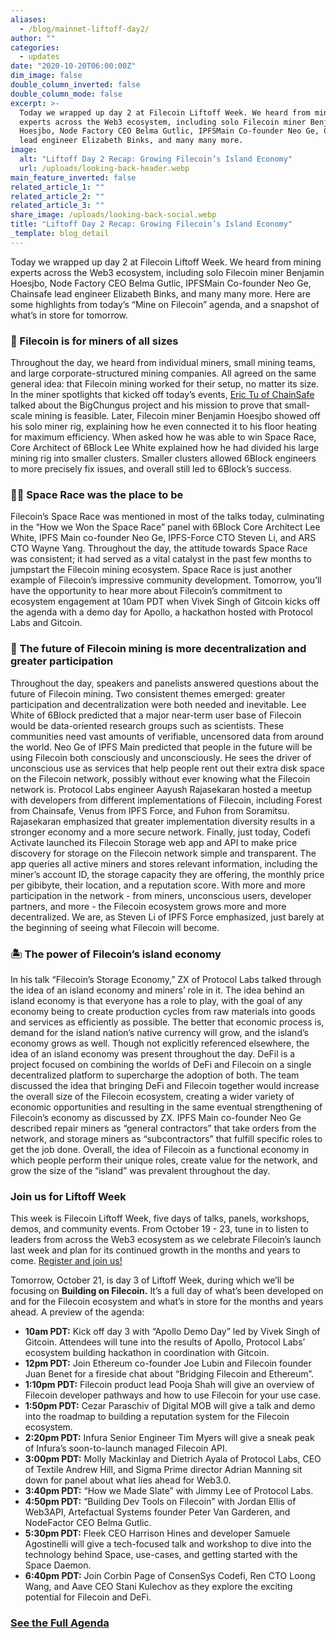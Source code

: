 ```yaml
---
aliases:
  - /blog/mainnet-liftoff-day2/
author: ""
categories:
  - updates
date: "2020-10-20T06:00:00Z"
dim_image: false
double_column_inverted: false
double_column_mode: false
excerpt: >-
  Today we wrapped up day 2 at Filecoin Liftoff Week. We heard from mining
  experts across the Web3 ecosystem, including solo Filecoin miner Benjamin
  Hoesjbo, Node Factory CEO Belma Gutlic, IPFSMain Co-founder Neo Ge, Chainsafe
  lead engineer Elizabeth Binks, and many many more.
image:
  alt: "Liftoff Day 2 Recap: Growing Filecoin’s Island Economy"
  url: /uploads/looking-back-header.webp
main_feature_inverted: false
related_article_1: ""
related_article_2: ""
related_article_3: ""
share_image: /uploads/looking-back-social.webp
title: "Liftoff Day 2 Recap: Growing Filecoin’s Island Economy"
_template: blog_detail
---
```


Today we wrapped up day 2 at Filecoin Liftoff Week. We heard from mining experts across the Web3 ecosystem, including solo Filecoin miner Benjamin Hoesjbo, Node Factory CEO Belma Gutlic, IPFSMain Co-founder Neo Ge, Chainsafe lead engineer Elizabeth Binks, and many many more. Here are some highlights from today’s “Mine on Filecoin” agenda, and a snapshot of what’s in store for tomorrow.

### 👥 Filecoin is for miners of all sizes

Throughout the day, we heard from individual miners, small mining teams, and large corporate-structured mining companies. All agreed on the same general idea: that Filecoin mining worked for their setup, no matter its size. In the miner spotlights that kicked off today’s events, [Eric Tu of ChainSafe](https://www.youtube.com/watch?v=e6mnR6o3u1Q&t=2h59m37s) talked about the BigChungus project and his mission to prove that small-scale mining is feasible. Later, Filecoin miner Benjamin Hoesjbo showed off his solo miner rig, explaining how he even connected it to his floor heating for maximum efficiency. When asked how he was able to win Space Race, Core Architect of 6Block Lee White explained how he had divided his large mining rig into smaller clusters. Smaller clusters allowed 6Block engineers to more precisely fix issues, and overall still led to 6Block’s success.

### 👨‍🚀 Space Race was the place to be

Filecoin’s Space Race was mentioned in most of the talks today, culminating in the “How we Won the Space Race” panel with 6Block Core Architect Lee White, IPFS Main co-founder Neo Ge, IPFS-Force CTO Steven Li, and ARS CTO Wayne Yang. Throughout the day, the attitude towards Space Race was consistent; it had served as a vital catalyst in the past few months to jumpstart the Filecoin mining ecosystem. Space Race is just another example of Filecoin’s impressive community development. Tomorrow, you’ll have the opportunity to hear more about Filecoin’s commitment to ecosystem engagement at 10am PDT when Vivek Singh of Gitcoin kicks off the agenda with a demo day for Apollo, a hackathon hosted with Protocol Labs and Gitcoin.

### 🔮 The future of Filecoin mining is more decentralization and greater participation

Throughout the day, speakers and panelists answered questions about the future of Filecoin mining. Two consistent themes emerged: greater participation and decentralization were both needed and inevitable. Lee White of 6Block predicted that a major near-term user base of Filecoin would be data-oriented research groups such as scientists. These communities need vast amounts of verifiable, uncensored data from around the world. Neo Ge of IPFS Main predicted that people in the future will be using Filecoin both consciously and unconsciously. He sees the driver of unconscious use as services that help people rent out their extra disk space on the Filecoin network, possibly without ever knowing what the Filecoin network is. Protocol Labs engineer Aayush Rajasekaran hosted a meetup with developers from different implementations of Filecoin, including Forest from Chainsafe, Venus from IPFS Force, and Fuhon from Soramitsu. Rajasekaran emphasized that greater implementation diversity results in a stronger economy and a more secure network. Finally, just today, Codefi Activate launched its Filecoin Storage web app and API to make price discovery for storage on the Filecoin network simple and transparent. The app queries all active miners and stores relevant information, including the miner’s account ID, the storage capacity they are offering, the monthly price per gibibyte, their location, and a reputation score. With more and more participation in the network - from miners, unconscious users, developer partners, and more - the Filecoin ecosystem grows more and more decentralized. We are, as Steven Li of IPFS Force emphasized, just barely at the beginning of seeing what Filecoin will become.

### 🏝 The power of Filecoin’s island economy

In his talk “Filecoin’s Storage Economy,” ZX of Protocol Labs talked through the idea of an island economy and miners’ role in it. The idea behind an island economy is that everyone has a role to play, with the goal of any economy being to create production cycles from raw materials into goods and services as efficiently as possible. The better that economic process is, demand for the island nation’s native currency will grow, and the island’s economy grows as well. Though not explicitly referenced elsewhere, the idea of an island economy was present throughout the day. DeFil is a project focused on combining the worlds of DeFi and Filecoin on a single decentralized platform to supercharge the adoption of both. The team discussed the idea that bringing DeFi and Filecoin together would increase the overall size of the Filecoin ecosystem, creating a wider variety of economic opportunities and resulting in the same eventual strengthening of Filecoin’s economy as discussed by ZX. IPFS Main co-founder Neo Ge described repair miners as “general contractors” that take orders from the network, and storage miners as “subcontractors” that fulfill specific roles to get the job done. Overall, the idea of Filecoin as a functional economy in which people perform their unique roles, create value for the network, and grow the size of the “island” was prevalent throughout the day.

### Join us for Liftoff Week

This week is Filecoin Liftoff Week, five days of talks, panels, workshops, demos, and community events. From October 19 - 23, tune in to listen to leaders from across the Web3 ecosystem as we celebrate Filecoin’s launch last week and plan for its continued growth in the months and years to come. [Register and join us!](https://liftoff.filecoin.io/)

Tomorrow, October 21, is day 3 of Liftoff Week, during which we’ll be focusing on **Building on Filecoin.** It’s a full day of what’s been developed on and for the Filecoin ecosystem and what’s in store for the months and years ahead. A preview of the agenda:

- **10am PDT:** Kick off day 3 with “Apollo Demo Day” led by Vivek Singh of Gitcoin. Attendees will tune into the results of Apollo, Protocol Labs’ ecosystem building hackathon in coordination with Gitcoin.
- **12pm PDT:** Join Ethereum co-founder Joe Lubin and Filecoin founder Juan Benet for a fireside chat about “Bridging Filecoin and Ethereum”.
- **1:10pm PDT:** Filecoin product lead Pooja Shah will give an overview of Filecoin developer pathways and how to use Filecoin for your use case.
- **1:50pm PDT:** Cezar Paraschiv of Digital MOB will give a talk and demo into the roadmap to building a reputation system for the Filecoin ecosystem.
- **2:20pm PDT:** Infura Senior Engineer Tim Myers will give a sneak peak of Infura’s soon-to-launch managed Filecoin API.
- **3:00pm PDT:** Molly Mackinlay and Dietrich Ayala of Protocol Labs, CEO of Textile Andrew Hill, and Sigma Prime director Adrian Manning sit down for panel about what lies ahead for Web3.0.
- **3:40pm PDT:** “How we Made Slate” with Jimmy Lee of Protocol Labs.
- **4:50pm PDT:** “Building Dev Tools on Filecoin” with Jordan Ellis of Web3API, Artefactual Systems founder Peter Van Garderen, and NodeFactor CEO Belma Gutlic.
- **5:30pm PDT:** Fleek CEO Harrison Hines and developer Samuele Agostinelli will give a tech-focused talk and workshop to dive into the technology behind Space, use-cases, and getting started with the Space Daemon.
- **6:40pm PDT:** Join Corbin Page of ConsenSys Codefi, Ren CTO Loong Wang, and Aave CEO Stani Kulechov as they explore the exciting potential for Filecoin and DeFi.

### [**See the Full Agenda**](https://liftoff.filecoin.io/)
